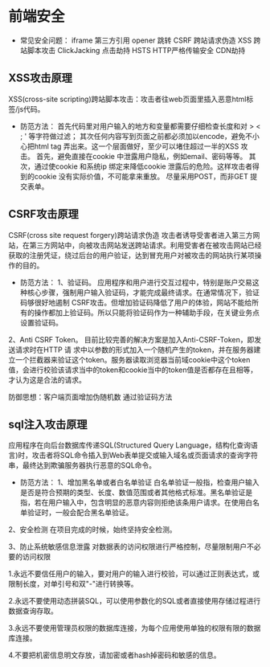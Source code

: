 # 前端安全

* 常见安全问题：
iframe 第三方引用
opener 跳转
CSRF 跨站请求伪造
XSS 跨站脚本攻击
ClickJacking 点击劫持
HSTS     HTTP严格传输安全
CDN劫持

## XSS攻击原理

XSS(cross-site scripting)跨站脚本攻击：攻击者往web页面里插入恶意html标签/js代码。

* 防范方法：
首先代码里对用户输入的地方和变量都需要仔细检查长度和对 > < ; ' 等字符做过滤；
其次任何内容写到页面之前都必须加以encode，避免不小心把html tag 弄出来。这一个层面做好，至少可以堵住超过一半的XSS 攻击。
首先，避免直接在cookie 中泄露用户隐私，例如email、密码等等。
其次，通过使cookie 和系统ip 绑定来降低cookie 泄露后的危险。这样攻击者得到的cookie 没有实际价值，不可能拿来重放。
尽量采用POST，而非GET 提交表单。

## CSRF攻击原理

CSRF(cross site request forgery)跨站请求伪造
攻击者诱导受害者进入第三方网站，在第三方网站中，向被攻击网站发送跨站请求。利用受害者在被攻击网站已经获取的注册凭证，绕过后台的用户验证，达到冒充用户对被攻击的网站执行某项操作的目的。

* 防范方法：
1、验证码。
应用程序和用户进行交互过程中，特别是账户交易这种核心步骤，强制用户输入验证码，才能完成最终请求。在通常情况下，验证码够很好地遏制
CSRF攻击。但增加验证码降低了用户的体验，网站不能给所有的操作都加上验证码。所以只能将验证码作为一种辅助手段，在关键业务点设置验证码。

2、Anti CSRF Token。
目前比较完善的解决方案是加入Anti-CSRF-Token，即发送请求时在HTTP 请
求中以参数的形式加入一个随机产生的token，并在服务器建立一个拦截器来验证这个token。服务器读取浏览器当前域cookie中这个token值，会进行校验该请求当中的token和cookie当中的token值是否都存在且相等，才认为这是合法的请求。

防御思想：客户端页面增加伪随机数
通过验证码方法

## sql注入攻击原理

应用程序在向后台数据库传递SQL(Structured Query Language，结构化查询语言)时，攻击者将SQL命令插入到Web表单提交或输入域名或页面请求的查询字符串，最终达到欺骗服务器执行恶意的SQL命令。

* 防范方法：
1、增加黑名单或者白名单验证
白名单验证一般指，检查用户输入是否是符合预期的类型、长度、数值范围或者其他格式标准。黑名单验证是指，若在用户输入中，包含明显的恶意内容则拒绝该条用户请求。在使用白名单验证时，一般会配合黑名单验证。

2、安全检测
在项目完成的时候，始终坚持安全检测。

3、防止系统敏感信息泄露
对数据表的访问权限进行严格控制，尽量限制用户不必要的访问权限

1.永远不要信任用户的输入，要对用户的输入进行校验，可以通过正则表达式，或限制长度，对单引号和双"-"进行转换等。

2.永远不要使用动态拼装SQL，可以使用参数化的SQL或者直接使用存储过程进行数据查询存取。

3.永远不要使用管理员权限的数据库连接，为每个应用使用单独的权限有限的数据库连接。

4.不要把机密信息明文存放，请加密或者hash掉密码和敏感的信息。
